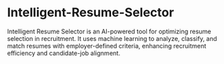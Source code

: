 # Intelligent-Resume-Selector
Intelligent Resume Selector is an AI-powered tool for optimizing resume selection in recruitment. It uses machine learning to analyze, classify, and match resumes with employer-defined criteria, enhancing recruitment efficiency and candidate-job alignment.
